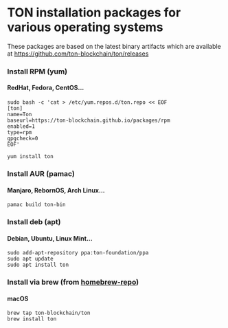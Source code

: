 # TON installation packages for various operating systems

These packages are based on the latest binary artifacts which are available at https://github.com/ton-blockchain/ton/releases

### Install RPM (yum)
#### RedHat, Fedora, CentOS...
```
sudo bash -c 'cat > /etc/yum.repos.d/ton.repo << EOF
[ton]
name=Ton
baseurl=https://ton-blockchain.github.io/packages/rpm
enabled=1
type=rpm
gpgcheck=0
EOF'
```
```
yum install ton
```

### Install AUR (pamac)
#### Manjaro, RebornOS, Arch Linux... 
```
pamac build ton-bin
```
<!-- currently unavailable since still in the review at https://community.chocolatey.org/
### Install Windows binaries (choco)
```
choco install ton
```
-->

### Install deb (apt)
#### Debian, Ubuntu, Linux Mint...
```
sudo add-apt-repository ppa:ton-foundation/ppa
sudo apt update
sudo apt install ton
```

### Install via brew (from [homebrew-repo](https://github.com/ton-blockchain/homebrew-ton))
#### macOS
```
brew tap ton-blockchain/ton
brew install ton
```